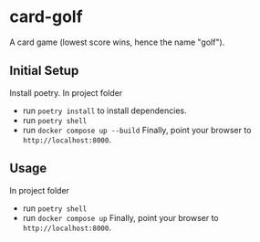 # card-golf
A card game (lowest score wins, hence the name "golf").

## Initial Setup
Install poetry.
In project folder
- run `poetry install` to install dependencies.
- run `poetry shell`
- run `docker compose up --build`
Finally, point your browser to `http://localhost:8000`.

## Usage
In project folder
- run `poetry shell`
- run `docker compose up`
Finally, point your browser to `http://localhost:8000`.


